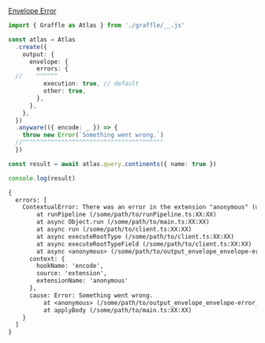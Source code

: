 <div class="ExampleSnippet">
<a href="../../examples/output/envelope-error">Envelope Error</a>

<!-- dprint-ignore-start -->
```ts twoslash
import { Graffle as Atlas } from './graffle/__.js'

const atlas = Atlas
  .create({
    output: {
      envelope: {
        errors: {
  //    ^^^^^^
          execution: true, // default
          other: true,
        },
      },
    },
  })
  .anyware(({ encode: _ }) => {
    throw new Error(`Something went wrong.`)
  //^^^^^^^^^^^^^^^^^^^^^^^^^^^^^^^^^^^^^^^^
  })

const result = await atlas.query.continents({ name: true })

console.log(result)
```
<!-- dprint-ignore-end -->

<!-- dprint-ignore-start -->
```txt
{
  errors: [
    ContextualError: There was an error in the extension "anonymous" (use named functions to improve this error message) while running hook "encode".
        at runPipeline (/some/path/to/runPipeline.ts:XX:XX)
        at async Object.run (/some/path/to/main.ts:XX:XX)
        at async run (/some/path/to/client.ts:XX:XX)
        at async executeRootType (/some/path/to/client.ts:XX:XX)
        at async executeRootTypeField (/some/path/to/client.ts:XX:XX)
        at async <anonymous> (/some/path/to/output_envelope_envelope-error__envelope-error.ts:XX:XX) {
      context: {
        hookName: 'encode',
        source: 'extension',
        extensionName: 'anonymous'
      },
      cause: Error: Something went wrong.
          at <anonymous> (/some/path/to/output_envelope_envelope-error__envelope-error.ts:XX:XX)
          at applyBody (/some/path/to/main.ts:XX:XX)
    }
  ]
}
```
<!-- dprint-ignore-end -->

</div>
